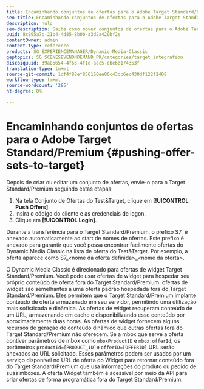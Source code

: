 ```yaml
---
title: Encaminhando conjuntos de ofertas para o Adobe Target Standard/Premium
seo-title: Encaminhando conjuntos de ofertas para o Adobe Target Standard/Premium
description: nulo
seo-description: Saiba como mover conjuntos de ofertas para o Adobe Target Standard/Premium.
uuid: 8c895a7c-21b4-4d85-8b0b-a3d2a420bf2e
contentOwner: admin
content-type: reference
products: SG_EXPERIENCEMANAGER/Dynamic-Media-Classic
geptopics: SG_SCENESEVENONDEMAND_PK/categories/target_integration
discoiquuid: 39a05654-4f66-4f1e-aec5-ebe6d174353f
translation-type: tm+mt
source-git-commit: 1df4f88ef856160ee06c43dc6ec430df122f2408
workflow-type: tm+mt
source-wordcount: '285'
ht-degree: 0%

---
```



# Encaminhando conjuntos de ofertas para o Adobe Target Standard/Premium {#pushing-offer-sets-to-target}

Depois de criar ou editar um conjunto de ofertas, envie-o para o Target Standard/Premium seguindo estas etapas:

1. Na tela Conjunto de Ofertas do Test&amp;Target, clique em **[!UICONTROL Push Offers]**.
1. Insira o código do cliente e as credenciais de logon.
1. Clique em **[!UICONTROL Login]**.

Durante a transferência para o Target Standard/Premium, o prefixo S7_ é anexado automaticamente ao start de nomes de ofertas. Este prefixo é anexado para garantir que você possa encontrar facilmente ofertas do Dynamic Media Classic na lista de oferta do Test&amp;Target. Por exemplo, a oferta aparece como S7_&lt;nome da oferta definida>_&lt;nome da oferta>.

O Dynamic Media Classic é direcionado para ofertas de widget Target Standard/Premium. Você pode usar ofertas de widget para hospedar seu próprio conteúdo de oferta fora do Target Standard/Premium. ofertas de widget são semelhantes a uma oferta padrão hospedada fora do Target Standard/Premium. Eles permitem que o Target Standard/Premium implante conteúdo de oferta armazenado em seu servidor, permitindo uma utilização mais sofisticada e dinâmica. As ofertas de widget recuperam conteúdo de um URL, armazenando em cache e disponibilizando esse conteúdo por aproximadamente duas horas. As ofertas de widget fornecem alguns recursos de geração de conteúdo dinâmico que outras ofertas fora do Target Standard/Premium não oferecem. Se a mbox que serve a oferta contiver parâmetros de mbox como `mboxProductID` e `mbox.offerId`, os parâmetros `productId=[PRODUCT_ID]`e `offerID=[OFFERID]` URL serão anexados ao URL solicitado. Esses parâmetros podem ser usados por um serviço disponível no URL de oferta do Widget para retornar conteúdo fora do Target Standard/Premium que usa informações do produto ou pedido de suas mboxes. A oferta Widget também é acessível por meio da API para criar ofertas de forma programática fora do Target Standard/Premium.
